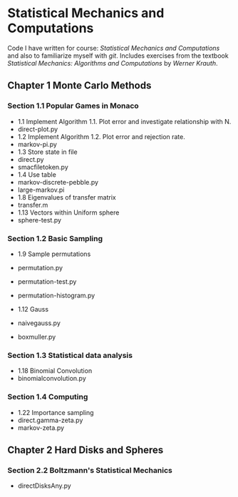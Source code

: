 # Statistical Mechanics and Computations
Code I have written for course: *Statistical Mechanics and Computations*
 and also to familiarize myself with _git_. Includes exercises from the textbook
*Statistical Mechanics: Algorithms and Computations* by *Werner Krauth*.

## Chapter 1 Monte Carlo Methods

### Section 1.1 Popular Games in Monaco
* 1.1 Implement Algorithm 1.1. Plot error and investigate relationship with N.
 * direct-plot.py
* 1.2 Implement Algorithm 1.2. Plot error and rejection rate.
 * markov-pi.py
* 1.3 Store state in file
 * direct.py
 * smacfiletoken.py
* 1.4 Use table
 * markov-discrete-pebble.py
 * large-markov.pi
* 1.8 Eigenvalues of transfer matrix
 * transfer.m
* 1.13 Vectors within Uniform sphere
 * sphere-test.py

### Section 1.2 Basic Sampling
* 1.9 Sample permutations
 * permutation.py
 * permutation-test.py
 * permutation-histogram.py

* 1.12 Gauss
 * naivegauss.py
 * boxmuller.py

### Section 1.3 Statistical data analysis
* 1.18 Binomial Convolution
 * binomialconvolution.py

### Section 1.4 Computing
 * 1.22 Importance sampling
  * direct.gamma-zeta.py
  * markov-zeta.py

## Chapter 2 Hard Disks and Spheres

### Section 2.2 Boltzmann's Statistical Mechanics
 * directDisksAny.py





